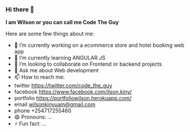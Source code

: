 ### Hi there 👋


**I am Wilson or you can call me Code The Guy**

Here are some few things about me:

- 🔭 I’m currently working on a ecommerce store and hotel booking web app
- 🌱 I’m currently learning ANGULAR JS
- 👯 I’m looking to collaborate on Frontend or backend projects
- 💬 Ask me about Web development
- 📫 How to reach me: 
- twitter https://twitter.com/code_the_guy
- facebook https://www.facebook.com/ilson.kiny/
- portfolio https://portfoliowilson.herokuapp.com/
- email wilsonkinyuam@gmail.com
- phone +254717255460
- 😄 Pronouns: ...
- ⚡ Fun fact: ...

